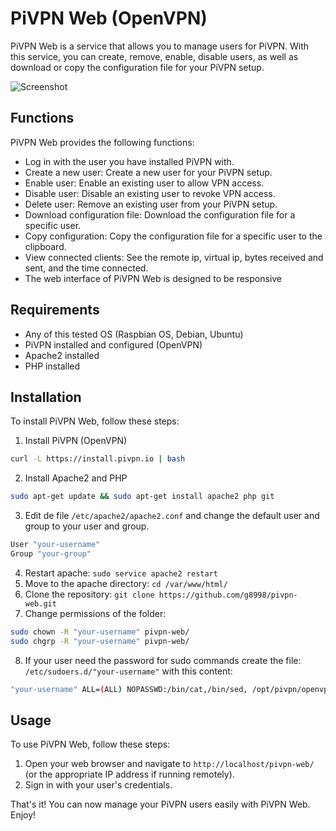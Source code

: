 
# PiVPN Web (OpenVPN)

PiVPN Web is a service that allows you to manage users for PiVPN. With this service, you can create, remove, enable, disable users, as well as download or copy the configuration file for your PiVPN setup.

![Screenshot](https://github.com/g8998/pivpn-web/assets/135697447/0fd20246-ffe4-4bc6-957d-4e7e73aa599e)

## Functions

PiVPN Web provides the following functions:

- Log in with the user you have installed PiVPN with.
- Create a new user: Create a new user for your PiVPN setup.
- Enable user: Enable an existing user to allow VPN access.
- Disable user: Disable an existing user to revoke VPN access.
- Delete user: Remove an existing user from your PiVPN setup.
- Download configuration file: Download the configuration file for a specific user.
- Copy configuration: Copy the configuration file for a specific user to the clipboard.
- View connected clients: See the remote ip, virtual ip, bytes received and sent, and the time connected.
- The web interface of PiVPN Web is designed to be responsive

## Requirements

- Any of this tested OS (Raspbian OS, Debian, Ubuntu)
- PiVPN installed and configured (OpenVPN)
- Apache2 installed
- PHP installed

## Installation

To install PiVPN Web, follow these steps:

1.  Install PiVPN (OpenVPN)

```bash
curl -L https://install.pivpn.io | bash
```
2.  Install Apache2 and PHP

```bash
sudo apt-get update && sudo apt-get install apache2 php git
```
3.  Edit de file `/etc/apache2/apache2.conf`  and change the default user and group to your user and group.

```bash
User "your-username"
Group "your-group"
```
4. Restart apache: `sudo service apache2 restart`
5. Move to the apache directory: `cd /var/www/html/`
6. Clone the repository: `git clone https://github.com/g8998/pivpn-web.git`
7. Change permissions of the folder:
```bash
sudo chown -R "your-username" pivpn-web/
sudo chgrp -R "your-username" pivpn-web/
```
8. If your user need the password for sudo commands create the file:
`/etc/sudoers.d/"your-username"` with this content:
```bash
"your-username" ALL=(ALL) NOPASSWD:/bin/cat,/bin/sed, /opt/pivpn/openvpn/*
```

## Usage

To use PiVPN Web, follow these steps:

1. Open your web browser and navigate to `http://localhost/pivpn-web/` (or the appropriate IP address if running remotely).
2. Sign in with your user's credentials.

That's it! You can now manage your PiVPN users easily with PiVPN Web. Enjoy!
